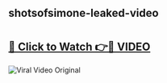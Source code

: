 ## shotsofsimone-leaked-video 

# <h2><a href="http://freeplayer.one?title=shotsofsimone-leaked-video&ref=21J">🔗 Click to Watch 👉🔴 VIDEO</a></h2>

<a href="http://freeplayer.one?title=shotsofsimone-leaked-video&ref=21J" rel="nofollow" data-target="animated-image.originalLink"><img src="https://i.ibb.co.com/xMMVF88/686577567.gif" alt="Viral Video Original" style="max-width: 100%; display: inline-block;" data-target="animated-image.originalImage"></a>

